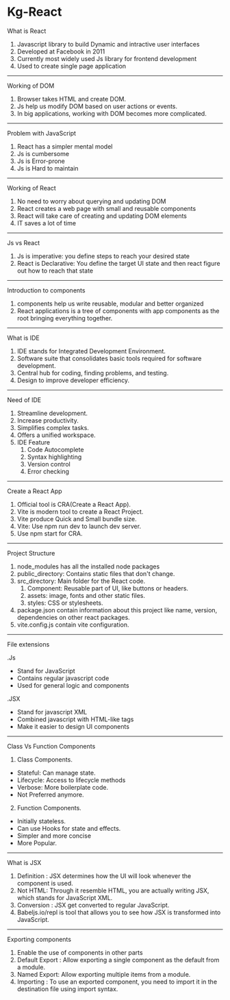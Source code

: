 # Kg-React

What is React

1. Javascript library to build Dynamic and intractive user interfaces
2. Developed at Facebook in 2011
3. Currently most widely used Js library for frontend development
4. Used to create single page application

---

Working of DOM

1. Browser takes HTML and create DOM.
2. Js help us modify DOM based on user actions or events.
3. In big applications, working with DOM becomes more complicated.

---

Problem with JavaScript

1. React has a simpler mental model
2. Js is cumbersome
3. Js is Error-prone
4. Js is Hard to maintain

---

Working of React

1. No need to worry about querying and updating DOM
2. React creates a web page with small and reusable components
3. React will take care of creating and updating DOM elements
4. IT saves a lot of time

---

Js vs React

1. Js is imperative: you define steps to reach your desired state
2. React is Declarative: You define the target UI state and then react figure out how to reach that state

---

Introduction to components

1. components help us write reusable, modular and better organized
2. React applications is a tree of components with app components as the root bringing everything together.

---

What is IDE

1. IDE stands for Integrated Development Environment.
2. Software suite that consolidates basic tools required for software development.
3. Central hub for coding, finding problems, and testing.
4. Design to improve developer efficiency.

---

Need of IDE

1. Streamline development.
2. Increase productivity.
3. Simplifies complex tasks.
4. Offers a unified workspace.
5. IDE Feature
   1. Code Autocomplete
   2. Syntax highlighting
   3. Version control
   4. Error checking

---

Create a React App

1. Official tool is CRA(Create a React App).
2. Vite is modern tool to create a React Project.
3. Vite produce Quick and Small bundle size.
4. Vite: Use npm run dev to launch dev server.
5. Use npm start for CRA.

---

Project Structure

1. node_modules has all the installed node packages
2. public_directory: Contains static files that don't change.
3. src_directory: Main folder for the React code.
   1. Component: Reusable part of UI, like buttons or headers.
   2. assets: image, fonts and other static files.
   3. styles: CSS or stylesheets.
4. package.json contain information about this project like name, version, dependencies on other react packages.
5. vite.config.js contain vite configuration.

---

File extensions

.Js

- Stand for JavaScript
- Contains regular javascript code
- Used for general logic and components

.JSX

- Stand for javascript XML
- Combined javascript with HTML-like tags
- Make it easier to design UI components

---

Class Vs Function Components

1. Class Components.

- Stateful: Can manage state.
- Lifecycle: Access to lifecycle methods
- Verbose: More boilerplate code.
- Not Preferred anymore.

2. Function Components.

- Initially stateless.
- Can use Hooks for state and effects.
- Simpler and more concise
- More Popular.

---

What is JSX

1. Definition : JSX determines how the UI will look whenever the component is used.
2. Not HTML: Through it resemble HTML, you are actually writing JSX, which stands for JavaScript XML.
3. Conversion : JSX get converted to regular JavaScript.
4. Babeljs.io/repl is tool that allows you to see how JSX is transformed into JavaScript.

---

Exporting components

1. Enable the use of components in other parts
2. Default Export : Allow exporting a single component as the default from a module.
3. Named Export: Allow exporting multiple items from a module.
4. Importing : To use an exported component, you need to import it in the destination file using import syntax.
